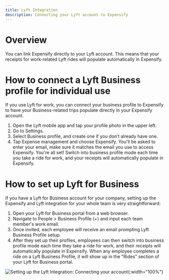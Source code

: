 ```yaml
---
title: Lyft Integration
description: Connecting your Lyft account to Expensify
---
```


# Overview
You can link Expensify directly to your Lyft account. This means that your receipts for work-related Lyft rides will populate automatically in Expensify. 

# How to connect a Lyft Business profile for individual use

If you use Lyft for work, you can connect your business profile to Expensify to have your Business-related trips populate directly in your Expensify account.
1. Open the Lyft mobile app and tap your profile photo in the upper left. 
2. Go to Settings.
3. Select Business profile, and create one if you don’t already have one. 
4. Tap Expense management and choose Expensify. You'll be asked to enter your email, make sure it matches the email you use to access Expensify.
You're all set! Switch into business profile mode each time you take a ride for work, and your receipts will automatically populate in Expensify. 

# How to set up Lyft for Business
If you have a Lyft for Business account for your company, setting up the Expensify and Lyft integration for your whole team is very straightforward:
1. Open your Lyft for Business portal from a web browser.
2. Navigate to People > Business Profile (+) and input each team member's work email.
3. Once invited, each employee will receive an email prompting Lyft Business Profile setup. 
4. After they set up their profiles, employees can then switch into business profile mode each time they take a ride for work, and their receipts will automatically populate in Expensify.
When any employee completes a ride on a Lyft Business Profile, it will show up in the "Rides" section of your Lyft for Business portal.

![Setting up the Lyft Integration: Connecting your account](https://help.expensify.com/assets/images/ExpensifyHelp_Lyft_01.png){:width="100%"}
